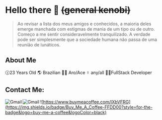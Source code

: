 

# Hello there 👋  ~~(general kenobi)~~
> Ao revisar a lista dos meus amigos e conhecidos, a maioria deles emerge manchada com estigmas de mania de um tipo ou de outro. Começo a me sentir consideravelmente tranquilizado. A verdade pode ser simplesmente que a sociedade humana não passa de uma reunião de lunáticos.

## About Me
	
 🕧23 Years Old
 🌎 Brazilian
 🏳️‍🌈 Aro/Ace
  ☿️ any/all
 👨‍💻FullStack Developer

 

## Contact Me:
<a href="mailto:rogeriosalvadeo@gmail.com">
 <img align="left" alt="Gmail" src="https://img.shields.io/badge/rogeriosalvadeo@gmail.com-D14836?style=for-the-badge&logo=gmail&logoColor=white" />
</a>
<a href="https://linkedin.com/in/rogeriosalvadeo/">
 <img align="left" alt="Gmail" src="https://img.shields.io/badge/in/rogeriosalvadeo/-0077B5?style=for-the-badge&logo=linkedin&logoColor=white" />
</a>



![https://www.buymeacoffee.com/lXbVFRG](https://img.shields.io/badge/Buy_Me_A_Coffee-FFDD00?style=for-the-badge&logo=buy-me-a-coffee&logoColor=black)
